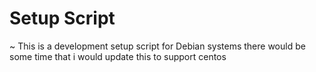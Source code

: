 # Setup Script
~ This is a development setup script for Debian systems
there would be some time that i would update this to support centos
